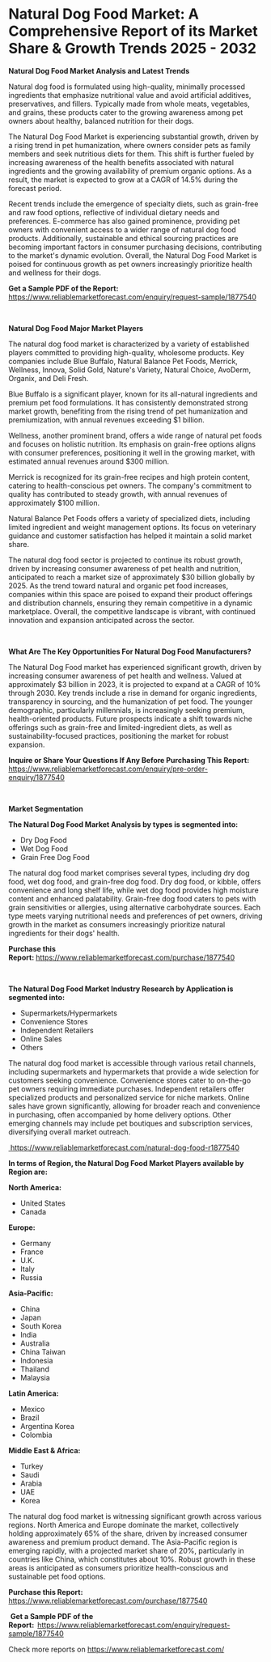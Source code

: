 <p><h1>Natural Dog Food Market: A Comprehensive Report of its Market Share & Growth Trends 2025 - 2032</h1></p><p><strong>Natural Dog Food Market Analysis and Latest Trends</strong></p>
<p><p>Natural dog food is formulated using high-quality, minimally processed ingredients that emphasize nutritional value and avoid artificial additives, preservatives, and fillers. Typically made from whole meats, vegetables, and grains, these products cater to the growing awareness among pet owners about healthy, balanced nutrition for their dogs.</p><p>The Natural Dog Food Market is experiencing substantial growth, driven by a rising trend in pet humanization, where owners consider pets as family members and seek nutritious diets for them. This shift is further fueled by increasing awareness of the health benefits associated with natural ingredients and the growing availability of premium organic options. As a result, the market is expected to grow at a CAGR of 14.5% during the forecast period.</p><p>Recent trends include the emergence of specialty diets, such as grain-free and raw food options, reflective of individual dietary needs and preferences. E-commerce has also gained prominence, providing pet owners with convenient access to a wider range of natural dog food products. Additionally, sustainable and ethical sourcing practices are becoming important factors in consumer purchasing decisions, contributing to the market's dynamic evolution. Overall, the Natural Dog Food Market is poised for continuous growth as pet owners increasingly prioritize health and wellness for their dogs.</p></p>
<p><strong>Get a Sample PDF of the Report:&nbsp;</strong> <a href="https://www.reliablemarketforecast.com/enquiry/request-sample/1877540?utm_campaign=2298&utm_medium=2&utm_source=Github&utm_content=ia&utm_term=07022025&utm_id=natural-dog-food">https://www.reliablemarketforecast.com/enquiry/request-sample/1877540</a></p>
<p>&nbsp;</p>
<p><strong>Natural Dog Food Major Market Players</strong></p>
<p><p>The natural dog food market is characterized by a variety of established players committed to providing high-quality, wholesome products. Key companies include Blue Buffalo, Natural Balance Pet Foods, Merrick, Wellness, Innova, Solid Gold, Nature's Variety, Natural Choice, AvoDerm, Organix, and Deli Fresh. </p><p>Blue Buffalo is a significant player, known for its all-natural ingredients and premium pet food formulations. It has consistently demonstrated strong market growth, benefiting from the rising trend of pet humanization and premiumization, with annual revenues exceeding $1 billion.</p><p>Wellness, another prominent brand, offers a wide range of natural pet foods and focuses on holistic nutrition. Its emphasis on grain-free options aligns with consumer preferences, positioning it well in the growing market, with estimated annual revenues around $300 million.</p><p>Merrick is recognized for its grain-free recipes and high protein content, catering to health-conscious pet owners. The company's commitment to quality has contributed to steady growth, with annual revenues of approximately $100 million.</p><p>Natural Balance Pet Foods offers a variety of specialized diets, including limited ingredient and weight management options. Its focus on veterinary guidance and customer satisfaction has helped it maintain a solid market share.</p><p>The natural dog food sector is projected to continue its robust growth, driven by increasing consumer awareness of pet health and nutrition, anticipated to reach a market size of approximately $30 billion globally by 2025. As the trend toward natural and organic pet food increases, companies within this space are poised to expand their product offerings and distribution channels, ensuring they remain competitive in a dynamic marketplace. Overall, the competitive landscape is vibrant, with continued innovation and expansion anticipated across the sector.</p></p>
<p>&nbsp;</p>
<p><strong>What Are The Key Opportunities For Natural Dog Food Manufacturers?</strong></p>
<p><p>The Natural Dog Food market has experienced significant growth, driven by increasing consumer awareness of pet health and wellness. Valued at approximately $3 billion in 2023, it is projected to expand at a CAGR of 10% through 2030. Key trends include a rise in demand for organic ingredients, transparency in sourcing, and the humanization of pet food. The younger demographic, particularly millennials, is increasingly seeking premium, health-oriented products. Future prospects indicate a shift towards niche offerings such as grain-free and limited-ingredient diets, as well as sustainability-focused practices, positioning the market for robust expansion.</p></p>
<p><strong>Inquire or Share Your Questions If Any Before Purchasing This Report:</strong> <a href="https://www.reliablemarketforecast.com/enquiry/pre-order-enquiry/1877540?utm_campaign=2298&utm_medium=2&utm_source=Github&utm_content=ia&utm_term=07022025&utm_id=natural-dog-food">https://www.reliablemarketforecast.com/enquiry/pre-order-enquiry/1877540</a></p>
<p>&nbsp;</p>
<p><strong>Market Segmentation</strong></p>
<p><strong>The Natural Dog Food Market Analysis by types is segmented into:</strong></p>
<p><ul><li>Dry Dog Food</li><li>Wet Dog Food</li><li>Grain Free Dog Food</li></ul></p>
<p><p>The natural dog food market comprises several types, including dry dog food, wet dog food, and grain-free dog food. Dry dog food, or kibble, offers convenience and long shelf life, while wet dog food provides high moisture content and enhanced palatability. Grain-free dog food caters to pets with grain sensitivities or allergies, using alternative carbohydrate sources. Each type meets varying nutritional needs and preferences of pet owners, driving growth in the market as consumers increasingly prioritize natural ingredients for their dogs' health.</p></p>
<p><strong>Purchase this Report:&nbsp;</strong><a href="https://www.reliablemarketforecast.com/purchase/1877540?utm_campaign=2298&utm_medium=2&utm_source=Github&utm_content=ia&utm_term=07022025&utm_id=natural-dog-food">https://www.reliablemarketforecast.com/purchase/1877540</a></p>
<p>&nbsp;</p>
<p><strong>The Natural Dog Food Market Industry Research by Application is segmented into:</strong></p>
<p><ul><li>Supermarkets/Hypermarkets</li><li>Convenience Stores</li><li>Independent Retailers</li><li>Online Sales</li><li>Others</li></ul></p>
<p><p>The natural dog food market is accessible through various retail channels, including supermarkets and hypermarkets that provide a wide selection for customers seeking convenience. Convenience stores cater to on-the-go pet owners requiring immediate purchases. Independent retailers offer specialized products and personalized service for niche markets. Online sales have grown significantly, allowing for broader reach and convenience in purchasing, often accompanied by home delivery options. Other emerging channels may include pet boutiques and subscription services, diversifying overall market outreach.</p></p>
<p><a href="https://www.reliablemarketforecast.com/natural-dog-food-r1877540?utm_campaign=2298&utm_medium=2&utm_source=Github&utm_content=ia&utm_term=07022025&utm_id=natural-dog-food">&nbsp;https://www.reliablemarketforecast.com/natural-dog-food-r1877540</a></p>
<p><strong>In terms of Region, the Natural Dog Food Market Players available by Region are:</strong></p>
<p>
    <p> <strong> North America: </strong>
        <ul>
            <li>United States</li>
            <li>Canada</li>
        </ul>
        </p> 
    <p> <strong> Europe: </strong>
        <ul>
            <li>Germany</li>
            <li>France</li>
            <li>U.K.</li>
            <li>Italy</li>
            <li>Russia</li>
        </ul>
        </p> 
    <p> <strong> Asia-Pacific: </strong>
        <ul>
            <li>China</li>
            <li>Japan</li>
            <li>South Korea</li>
            <li>India</li>
            <li>Australia</li>
            <li>China Taiwan</li>
            <li>Indonesia</li>
            <li>Thailand</li>
            <li>Malaysia</li>
        </ul>
        </p> 
    <p> <strong> Latin America: </strong>
        <ul>
            <li>Mexico</li>
            <li>Brazil</li>
            <li>Argentina Korea</li>
            <li>Colombia</li>
        </ul>
        </p> 
    <p> <strong> Middle East & Africa: </strong>
        <ul>
            <li>Turkey</li>
            <li>Saudi</li>
            <li>Arabia</li>
            <li>UAE</li>
            <li>Korea</li>
        </ul>
    </p>
    </p>
<p><p>The natural dog food market is witnessing significant growth across various regions. North America and Europe dominate the market, collectively holding approximately 65% of the share, driven by increased consumer awareness and premium product demand. The Asia-Pacific region is emerging rapidly, with a projected market share of 20%, particularly in countries like China, which constitutes about 10%. Robust growth in these areas is anticipated as consumers prioritize health-conscious and sustainable pet food options.</p></p>
<p><strong>Purchase this Report: </strong><a href="https://www.reliablemarketforecast.com/purchase/1877540?utm_campaign=2298&utm_medium=2&utm_source=Github&utm_content=ia&utm_term=07022025&utm_id=natural-dog-food">https://www.reliablemarketforecast.com/purchase/1877540</a></p>
<p>&nbsp;<strong>Get a Sample PDF of the Report:&nbsp;&nbsp;</strong><a href="https://www.reliablemarketforecast.com/enquiry/request-sample/1877540?utm_campaign=2298&utm_medium=2&utm_source=Github&utm_content=ia&utm_term=07022025&utm_id=natural-dog-food">https://www.reliablemarketforecast.com/enquiry/request-sample/1877540</a></p>
<p><strong></strong></p>
<p>Check more reports on <a href="https://www.reliablemarketforecast.com/?utm_campaign=2298&utm_medium=2&utm_source=Github&utm_content=ia&utm_term=07022025&utm_id=natural-dog-food">https://www.reliablemarketforecast.com/</a></p>